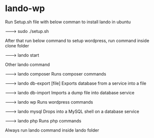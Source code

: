 # lando-wp

Run Setup.sh file with below comman to install lando in ubuntu

---> sudo ./setup.sh

After that run below command to setup wordpress, run command inside clone folder

---> lando start

Other lando command

---> lando composer          Runs composer commands

---> lando db-export [file]  Exports database from a service into a file

---> lando db-import <file>  Imports a dump file into database service
  
---> lando wp                Runs wordpress commands

---> lando mysql             Drops into a MySQL shell on a database service

---> lando php               Runs php commands


Always run lando command inside lando folder
